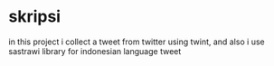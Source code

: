 # skripsi
in this project i collect a tweet from twitter using twint, and also i use sastrawi library for indonesian language tweet
